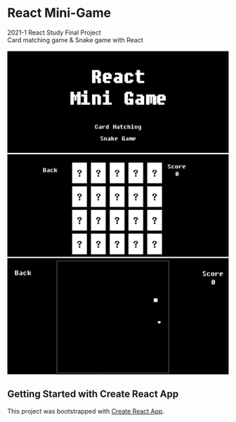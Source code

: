 # React Mini-Game
2021-1 React Study Final Project<br>
Card matching game & Snake game with React
<br>
<br>
![Home](./img/홈화면.png)
![Card](./img/카드게임.png)
![Snake](./img/스네이크게임.png)

## Getting Started with Create React App
This project was bootstrapped with [Create React App](https://github.com/facebook/create-react-app).
